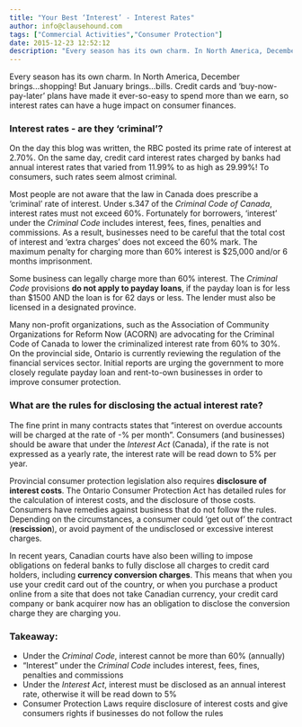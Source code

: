 ```yaml
---
title: "Your Best ‘Interest’ - Interest Rates"
author: info@clausehound.com
tags: ["Commercial Activities","Consumer Protection"]
date: 2015-12-23 12:52:12
description: "Every season has its own charm. In North America, December brings...shopping! But January brings...bills. Credit cards and ‘buy-now-pay-later’ plans have made it ever-so-easy to spend more than we earn, so interest rates can have a huge impact on consumer finances."
---
```


Every season has its own charm. In North America, December brings...shopping! But January brings...bills. Credit cards and ‘buy-now-pay-later’ plans have made it ever-so-easy to spend more than we earn, so interest rates can have a huge impact on consumer finances.

### Interest rates - are they ‘criminal’?

On the day this blog was written, the RBC posted its prime rate of interest at 2.70%. On the same day, credit card interest rates charged by banks had annual interest rates that varied from 11.99% to as high as 29.99%! To consumers, such rates seem almost criminal.

 

Most people are not aware that the law in Canada does prescribe a ‘criminal’ rate of interest. Under s.347 of the *Criminal Code of Canada*, interest rates must not exceed 60%. Fortunately for borrowers, ‘interest’ under the *Criminal Code* includes interest, fees, fines, penalties and commissions. As a result, businesses need to be careful that the total cost of interest and ‘extra charges’ does not exceed the 60% mark. The maximum penalty for charging more than 60% interest is $25,000 and/or 6 months imprisonment.

 

Some business can legally charge more than 60% interest. The *Criminal Code* provisions **do not apply to payday loans**, if the payday loan is for less than $1500 AND the loan is for 62 days or less. The lender must also be licensed in a designated province.

 

Many non-profit organizations, such as the Association of Community Organizations for Reform Now (ACORN) are advocating for the Criminal Code of Canada to lower the criminalized interest rate from 60% to 30%. On the provincial side, Ontario is currently reviewing the regulation of the financial services sector. Initial reports are urging the government to more closely regulate payday loan and rent-to-own businesses in order to improve consumer protection.

 

### What are the rules for disclosing the actual interest rate?

The fine print in many contracts states that “interest on overdue accounts will be charged at the rate of -% per month”. Consumers (and businesses) should be aware that under the *Interest Act* (Canada), if the rate is not expressed as a yearly rate, the interest rate will be read down to 5% per year.

 

Provincial consumer protection legislation also requires **disclosure of interest costs**. The Ontario Consumer Protection Act has detailed rules for the calculation of interest costs, and the disclosure of those costs. Consumers have remedies against business that do not follow the rules. Depending on the circumstances, a consumer could ‘get out of’ the contract (**rescission**), or avoid payment of the undisclosed or excessive interest charges.

 

In recent years, Canadian courts have also been willing to impose obligations on federal banks to fully disclose all charges to credit card holders, including **currency conversion charges**. This means that when you use your credit card out of the country, or when you purchase a product online from a site that does not take Canadian currency, your credit card company or bank acquirer now has an obligation to disclose the conversion charge they are charging you.

 

### Takeaway:
- Under the *Criminal Code*, interest cannot be more than 60% (annually)
- “Interest” under the *Criminal Code* includes interest, fees, fines, penalties and commissions
- Under the *Interest Act*, interest must be disclosed as an annual interest rate, otherwise it will be read down to 5%
- Consumer Protection Laws require disclosure of interest costs and give consumers rights if businesses do not follow the rules
